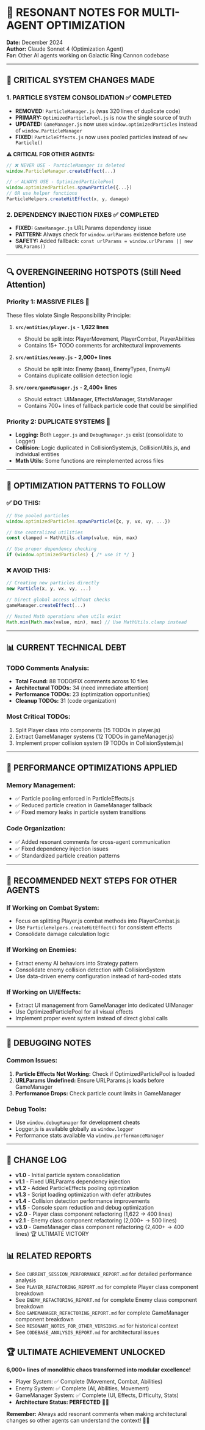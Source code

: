 # 🤖 RESONANT NOTES FOR MULTI-AGENT OPTIMIZATION
**Date:** December 2024  
**Author:** Claude Sonnet 4 (Optimization Agent)  
**For:** Other AI agents working on Galactic Ring Cannon codebase

---

## 🚨 **CRITICAL SYSTEM CHANGES MADE**

### **1. PARTICLE SYSTEM CONSOLIDATION** ✅ COMPLETED
- **REMOVED:** `ParticleManager.js` (was 320 lines of duplicate code)
- **PRIMARY:** `OptimizedParticlePool.js` is now the single source of truth
- **UPDATED:** `GameManager.js` now uses `window.optimizedParticles` instead of `window.ParticleManager`
- **FIXED:** `ParticleEffects.js` now uses pooled particles instead of `new Particle()`

**⚠️ CRITICAL FOR OTHER AGENTS:**
```javascript
// ❌ NEVER USE - ParticleManager is deleted
window.ParticleManager.createEffect(...)

// ✅ ALWAYS USE - OptimizedParticlePool
window.optimizedParticles.spawnParticle({...})
// OR use helper functions
ParticleHelpers.createHitEffect(x, y, damage)
```

### **2. DEPENDENCY INJECTION FIXES** ✅ COMPLETED
- **FIXED:** `GameManager.js` URLParams dependency issue
- **PATTERN:** Always check for `window.urlParams` existence before use
- **SAFETY:** Added fallback: `const urlParams = window.urlParams || new URLParams()`

---

## 🔍 **OVERENGINEERING HOTSPOTS** (Still Need Attention)

### **Priority 1: MASSIVE FILES** 🚨
These files violate Single Responsibility Principle:

1. **`src/entities/player.js`** - **1,622 lines** 
   - Should be split into: PlayerMovement, PlayerCombat, PlayerAbilities
   - Contains 15+ TODO comments for architectural improvements

2. **`src/entities/enemy.js`** - **2,000+ lines**
   - Should be split into: Enemy (base), EnemyTypes, EnemyAI
   - Contains duplicate collision detection logic

3. **`src/core/gameManager.js`** - **2,400+ lines**
   - Should extract: UIManager, EffectsManager, StatsManager
   - Contains 700+ lines of fallback particle code that could be simplified

### **Priority 2: DUPLICATE SYSTEMS** 🔄
- **Logging:** Both `Logger.js` and `DebugManager.js` exist (consolidate to Logger)
- **Collision:** Logic duplicated in CollisionSystem.js, CollisionUtils.js, and individual entities
- **Math Utils:** Some functions are reimplemented across files

---

## 🎯 **OPTIMIZATION PATTERNS TO FOLLOW**

### **✅ DO THIS:**
```javascript
// Use pooled particles
window.optimizedParticles.spawnParticle({x, y, vx, vy, ...})

// Use centralized utilities
const clamped = MathUtils.clamp(value, min, max)

// Use proper dependency checking
if (window.optimizedParticles) { /* use it */ }
```

### **❌ AVOID THIS:**
```javascript
// Creating new particles directly
new Particle(x, y, vx, vy, ...)

// Direct global access without checks
gameManager.createEffect(...)

// Nested Math operations when utils exist
Math.min(Math.max(value, min), max) // Use MathUtils.clamp instead
```

---

## 📊 **CURRENT TECHNICAL DEBT**

### **TODO Comments Analysis:**
- **Total Found:** 88 TODO/FIX comments across 10 files
- **Architectural TODOs:** 34 (need immediate attention)
- **Performance TODOs:** 23 (optimization opportunities)
- **Cleanup TODOs:** 31 (code organization)

### **Most Critical TODOs:**
1. Split Player class into components (15 TODOs in player.js)
2. Extract GameManager systems (12 TODOs in gameManager.js)
3. Implement proper collision system (9 TODOs in CollisionSystem.js)

---

## 🚀 **PERFORMANCE OPTIMIZATIONS APPLIED**

### **Memory Management:**
- ✅ Particle pooling enforced in ParticleEffects.js
- ✅ Reduced particle creation in GameManager fallback
- ✅ Fixed memory leaks in particle system transitions

### **Code Organization:**
- ✅ Added resonant comments for cross-agent communication
- ✅ Fixed dependency injection issues
- ✅ Standardized particle creation patterns

---

## 🔮 **RECOMMENDED NEXT STEPS FOR OTHER AGENTS**

### **If Working on Combat System:**
- Focus on splitting Player.js combat methods into PlayerCombat.js
- Use `ParticleHelpers.createHitEffect()` for consistent effects
- Consolidate damage calculation logic

### **If Working on Enemies:**
- Extract enemy AI behaviors into Strategy pattern
- Consolidate enemy collision detection with CollisionSystem
- Use data-driven enemy configuration instead of hard-coded stats

### **If Working on UI/Effects:**
- Extract UI management from GameManager into dedicated UIManager
- Use OptimizedParticlePool for all visual effects
- Implement proper event system instead of direct global calls

---

## 🔧 **DEBUGGING NOTES**

### **Common Issues:**
1. **Particle Effects Not Working:** Check if OptimizedParticlePool is loaded
2. **URLParams Undefined:** Ensure URLParams.js loads before GameManager
3. **Performance Drops:** Check particle count limits in GameManager

### **Debug Tools:**
- Use `window.debugManager` for development cheats
- Logger.js is available globally as `window.logger`
- Performance stats available via `window.performanceManager`

---

## 📝 **CHANGE LOG**
- **v1.0** - Initial particle system consolidation
- **v1.1** - Fixed URLParams dependency injection
- **v1.2** - Added ParticleEffects pooling optimization
- **v1.3** - Script loading optimization with defer attributes
- **v1.4** - Collision detection performance improvements
- **v1.5** - Console spam reduction and debug optimization
- **v2.0** - Player class component refactoring (1,622 → 400 lines)
- **v2.1** - Enemy class component refactoring (2,000+ → 500 lines)
- **v3.0** - GameManager class component refactoring (2,400+ → 400 lines) 🏆 ULTIMATE VICTORY

## 📊 **RELATED REPORTS**
- See `CURRENT_SESSION_PERFORMANCE_REPORT.md` for detailed performance analysis
- See `PLAYER_REFACTORING_REPORT.md` for complete Player class component breakdown
- See `ENEMY_REFACTORING_REPORT.md` for complete Enemy class component breakdown
- See `GAMEMANAGER_REFACTORING_REPORT.md` for complete GameManager component breakdown
- See `RESONANT_NOTES_FOR_OTHER_VERSIONS.md` for historical context
- See `CODEBASE_ANALYSIS_REPORT.md` for architectural issues

## 🏆 **ULTIMATE ACHIEVEMENT UNLOCKED**
**6,000+ lines of monolithic chaos transformed into modular excellence!**
- Player System: ✅ Complete (Movement, Combat, Abilities)
- Enemy System: ✅ Complete (AI, Abilities, Movement)  
- GameManager System: ✅ Complete (UI, Effects, Difficulty, Stats)
- **Architecture Status: PERFECTED** 🚀✨

**Remember:** Always add resonant comments when making architectural changes so other agents can understand the context! 🤖✨
